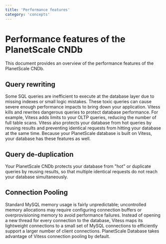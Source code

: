```yaml
---
title: 'Performance features'
category: 'concepts'
---
```


# Performance features of the PlanetScale CNDb 

This document provides an overview of the performance features of the PlanetScale CNDb.

## Query rewriting

Some SQL queries are inefficient to execute at the database layer due to missing indexes or small logic mistakes. These toxic queries can cause severe enough performance impacts to bring down your application. Vitess kills and rewrites dangerous queries to protect database performance. For example, Vitess adds limits to your OLTP queries, reducing the number of full table scans. Vitess also protects your database from hot queries by reusing results and preventing identical requests from hitting your database at the same time. Because your PlanetScale database is built on Vitess, your database has these features as well.

## Query de-duplication

Your PlanetScale CNDb protects your database from "hot" or duplicate queries by reusing results, so that multiple identical requests do not reach your database simultaneously.

## Connection Pooling

Standard MySQL memory usage is fairly unpredictable; uncontrolled memory allocations may require configuring connection buffers or overprovisioning memory to avoid performance failures. Instead of opening a new thread for every connection to the database, Vitess maps its lightweight connections to a small set of MySQL connections to efficiently support a larger number of client connections. PlanetScale Database takes advantage of Vitess connection pooling by default.


